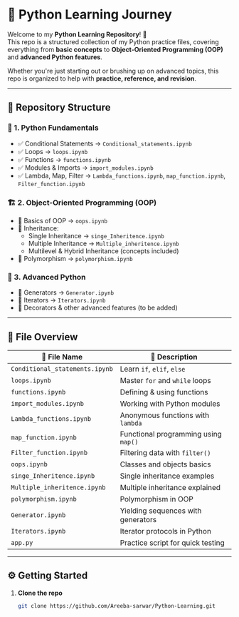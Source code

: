 # 🐍 Python Learning Journey

Welcome to my **Python Learning Repository**! 🚀  
This repo is a structured collection of my Python practice files, covering everything from **basic concepts** to **Object-Oriented Programming (OOP)** and **advanced Python features**.  

Whether you're just starting out or brushing up on advanced topics, this repo is organized to help with **practice, reference, and revision**.

---

## 📂 Repository Structure

### 🔰 1. Python Fundamentals
- ✅ Conditional Statements → `Conditional_statements.ipynb`
- ✅ Loops → `loops.ipynb`
- ✅ Functions → `functions.ipynb`
- ✅ Modules & Imports → `import_modules.ipynb`
- ✅ Lambda, Map, Filter → `Lambda_functions.ipynb`, `map_function.ipynb`, `Filter_function.ipynb`

### 🏗️ 2. Object-Oriented Programming (OOP)
- 📘 Basics of OOP → `oops.ipynb`
- 🧬 Inheritance:
  - Single Inheritance → `singe_Inheritence.ipynb`
  - Multiple Inheritance → `Multiple_inheritence.ipynb`
  - Multilevel & Hybrid Inheritance (concepts included)
- 🔄 Polymorphism → `polymorphism.ipynb`

### 🚀 3. Advanced Python
- 🔹 Generators → `Generator.ipynb`
- 🔹 Iterators → `Iterators.ipynb`
- 🔹 Decorators & other advanced features (to be added)

---

## 📑 File Overview

| 📂 File Name                  | 📖 Description                          |
|-------------------------------|------------------------------------------|
| `Conditional_statements.ipynb` | Learn `if`, `elif`, `else`              |
| `loops.ipynb`                  | Master `for` and `while` loops          |
| `functions.ipynb`              | Defining & using functions              |
| `import_modules.ipynb`         | Working with Python modules             |
| `Lambda_functions.ipynb`       | Anonymous functions with `lambda`       |
| `map_function.ipynb`           | Functional programming using `map()`    |
| `Filter_function.ipynb`        | Filtering data with `filter()`          |
| `oops.ipynb`                   | Classes and objects basics              |
| `singe_Inheritence.ipynb`      | Single inheritance examples             |
| `Multiple_inheritence.ipynb`   | Multiple inheritance explained          |
| `polymorphism.ipynb`           | Polymorphism in OOP                     |
| `Generator.ipynb`              | Yielding sequences with generators      |
| `Iterators.ipynb`              | Iterator protocols in Python            |
| `app.py`                       | Practice script for quick testing       |

---

## ⚙️ Getting Started

1. **Clone the repo**  
   ```bash
   git clone https://github.com/Areeba-sarwar/Python-Learning.git
